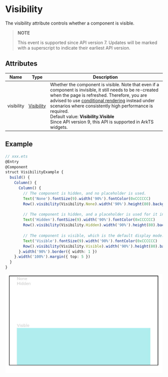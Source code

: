 # Visibility

The visibility attribute controls whether a component is visible.

>  **NOTE**
>
> This event is supported since API version 7. Updates will be marked with a superscript to indicate their earliest API version.

## Attributes

| Name        | Type                       | Description                                        |
| ---------- | ---------------------------- | ------------------------------------------ |
| visibility | [Visibility](ts-appendix-enums.md#visibility) | Whether the component is visible. Note that even if a component is invisible, it still needs to be re-created when the page is refreshed. Therefore, you are advised to use [conditional rendering](../../quick-start/arkts-rendering-control.md#conditional-rendering) instead under scenarios where consistently high performance is required.<br>Default value: **Visibility.Visible**<br>Since API version 9, this API is supported in ArkTS widgets.|


## Example

```ts
// xxx.ets
@Entry
@Component
struct VisibilityExample {
  build() {
    Column() {
      Column() {
        // The component is hidden, and no placeholder is used.
        Text('None').fontSize(9).width('90%').fontColor(0xCCCCCC)
        Row().visibility(Visibility.None).width('90%').height(80).backgroundColor(0xAFEEEE)

        // The component is hidden, and a placeholder is used for it in the layout.
        Text('Hidden').fontSize(9).width('90%').fontColor(0xCCCCCC)
        Row().visibility(Visibility.Hidden).width('90%').height(80).backgroundColor(0xAFEEEE)

        // The component is visible, which is the default display mode.
        Text('Visible').fontSize(9).width('90%').fontColor(0xCCCCCC)
        Row().visibility(Visibility.Visible).width('90%').height(80).backgroundColor(0xAFEEEE)
      }.width('90%').border({ width: 1 })
    }.width('100%').margin({ top: 5 })
  }
}
```

![visibility.png](figures/visibility.png)
